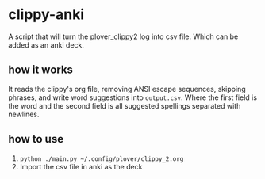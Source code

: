 # clippy-anki

A script that will turn the plover_clippy2 log into csv file.
Which can be added as an anki deck.

## how it works

It reads the clippy's org file, removing ANSI escape sequences, skipping phrases, and write word suggestions into `output.csv`.
Where the first field is the word and the second field is all suggested spellings separated with newlines.

## how to use

1. `python ./main.py ~/.config/plover/clippy_2.org`
2. Import the csv file in anki as the deck
